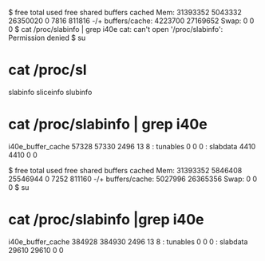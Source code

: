 $ free
             total       used       free     shared    buffers     cached
Mem:      31393352    5043332   26350020          0       7816     811816
-/+ buffers/cache:    4223700   27169652
Swap:            0          0          0
$ cat /proc/slabinfo | grep i40e
cat: can't open '/proc/slabinfo': Permission denied
$ su 
# cat /proc/sl
slabinfo   sliceinfo  slubinfo
# cat /proc/slabinfo | grep i40e
i40e_buffer_cache  57328  57330   2496   13    8 : tunables    0    0    0 : slabdata   4410   4410      0      0


$ free
             total       used       free     shared    buffers     cached
Mem:      31393352    5846408   25546944          0       7252     811160
-/+ buffers/cache:    5027996   26365356
Swap:            0          0          0
$ su
# cat /proc/slabinfo |grep i40e
i40e_buffer_cache 384928 384930   2496   13    8 : tunables    0    0    0 : slabdata  29610  29610      0      0
